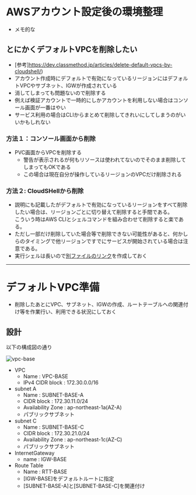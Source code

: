 # AWSアカウント設定後の環境整理
- メモ的な

## とにかくデフォルトVPCを削除したい
- [参考]https://dev.classmethod.jp/articles/delete-default-vpcs-by-cloudshell/)
- アカウント作成時にデフォルトで有効になっているリージョンにはデフォルトVPCやサブネット、IGWが作成されている
- 消してしまっても問題ないので削除する
- 例えば検証アカウントで一時的にしかアカウントを利用しない場合はコンソール画面が一番はやい
- サービス利用の場合はCLIからまとめて削除してきれいにしてしまうのがいいかもしれない

### 方法１：コンソール画面から削除
- PVC画面からVPCを削除する
  - 警告が表示されるが何もリソースは使われてないのでそのまま削除してしまってもOKである
  - この場合は現在自分が操作しているリージョンのVPCだけ削除される

### 方法２: CloudSHellから削除
- 説明にも記載したがデフォルトで有効になっているリージョンをすべて削除したい場合は、リージョンごとに切り替えて削除すると手間である。   
  こういう時はAWS CLIとシェルコマンドを組み合わせて削除すると楽である。
- ただし一部だけ削除していた場合等で削除できない可能性があると、何かしらのタイミングで他リージョンですでにサービスが開始されている場合は注意である。
- 実行シェルは長いので[別ファイルのリンク](https://github.com/YoichiSoma/sites/blob/main/docs/aws/file/delete_vpc.md)を作成しておく

---
# デフォルトVPC準備
- 削除したあとにVPC、サブネット、IGWの作成、ルートテーブルへの関連付け等を作業行い、利用できる状況にしておく
## 設計
以下の構成図の通り

![vpc-base](https://user-images.githubusercontent.com/125415634/231948559-c8fa6a4e-cd55-4a49-be88-8c9c39c4270c.png)
- VPC
  - Name : VPC-BASE
  - IPv4 CIDR block : 172.30.0.0/16
- subnet A
  - Name : SUBNET-BASE-A
  - CIDR block : 172.30.11.0/24
  - Availability Zone : ap-northeast-1a(AZ-A) 
  - パブリックサブネット
- subnet C
  - Name : SUBNET-BASE-C
  - CIDR block : 172.30.21.0/24
  - Availability Zone : ap-northeast-1c(AZ-C) 
  - パブリックサブネット
- InternetGateway
  - name : IGW-BASE
- Route Table
  - Name : RTT-BASE
  - [IGW-BASE]をデフォルトルートに指定
  - [SUBNET-BASE-A]と[SUBNET-BASE-C]を関連付け
